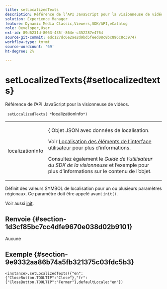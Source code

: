 ```yaml
---
title: setLocalizedTexts
description: Référence de l’API JavaScript pour la visionneuse de vidéos.
solution: Experience Manager
feature: Dynamic Media Classic,Viewers,SDK/API,eCatalog
role: Developer,User
exl-id: 89d6231d-8063-435f-864e-c352287e4764
source-git-commit: edc127dc6e2ae2d9bd5feed08c8bc896c8c39747
workflow-type: tm+mt
source-wordcount: '69'
ht-degree: 2%

---
```


# setLocalizedTexts{#setlocalizedtexts}

Référence de l’API JavaScript pour la visionneuse de vidéos.

` setLocalizedTexts( *`localizationInfo`*)`

<table id="table_896DFF34A68A403DB93A6D597461A573"> 
 <tbody> 
  <tr> 
   <td colname="col1"> <p> <span class="codeph"> <span class="varname"> localizationInfo</span> </span> </p> </td> 
   <td colname="col2"> <p> &lbrace;<span class="codeph"> Objet JSON </span> avec données de localisation. </p> <p>Voir <a href="../../../c-html5-s7-aem-asset-viewers/c-html5-20-ecatalog-viewer-about/c-html5-20-ecatalog-viewer-localization.md#concept-cbfc39344c494eb7b9f6a272cff0cc74" format="dita" scope="local"> Localisation des éléments de l’interface utilisateur </a> pour plus d’informations. </p> <p>Consultez également le <i>Guide de l’utilisateur du SDK de la visionneuse</i> et l’exemple pour plus d’informations sur le contenu de l’objet. </p> </td> 
  </tr> 
 </tbody> 
</table>

Définit des valeurs SYMBOL de localisation pour un ou plusieurs paramètres régionaux. Ce paramètre doit être appelé avant `init()`.

Voir aussi [init](../../../c-html5-s7-aem-asset-viewers/c-html5-20-ecatalog-viewer-about/c-html5-20-ecatalog-viewer-javascriptapiref/r-html5-ecatalog-viewer-20-javascriptapiref-init.md#reference-aee94dd92a28410784f7a1792e28683b).

## Renvoie {#section-1d3cf85bc7cc4dfe9670e038d02b9101}

Aucune

## Exemple {#section-9e9332aa86b74a5fb321375c03fdc5b3}

```
<instance>.setLocalizedTexts({"en":{"CloseButton.TOOLTIP":"Close"},"fr":{"CloseButton.TOOLTIP":"Fermer"},defaultLocale:"en"})
```
